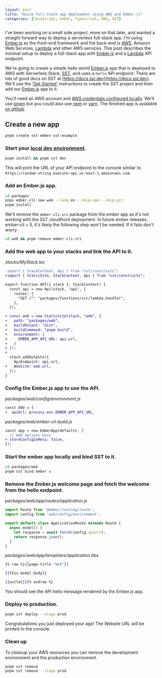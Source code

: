 ```yaml
---
layout: post
title: "Quick full-stack app deployment using AWS and Ember.js"
categories: [JavaScript, Ember, Typescript, AWS, SST]
---
```


I've been working on a small side project, more on that later, and wanted a straight forward way to deploy a serverless full-stack app. I'm using [Ember.js](https://emberjs.com/) as the front-end framework and the back-end is [AWS](https://aws.amazon.com/), Amazon Web Services, [Lambda](https://aws.amazon.com/lambda/) and other AWS services. This post describes the minimal setup to deploy a full-stack app with [Ember.js](https://emberjs.com/) and a [Lambda](https://aws.amazon.com/lambda/) API endpoint.

We're going to create a simple hello world [Ember.js](https://emberjs.com/) app that is deployed to AWS with Serverless Stack, [SST](https://sst.dev/), and uses a `hello` API endpoint. There are lots of good docs on SST at [https://docs.sst.dev](https://docs.sst.dev). We'll use the ['Get Started'](https://docs.sst.dev/start/standalone) instructions to create the SST project and then add our [Ember.js](https://emberjs.com/) app to it.

You'll need an AWS account and [AWS credentials configured locally](https://docs.sst.dev/advanced/iam-credentials#loading-from-a-file). We'll use [pnpm](https://pnpm.io/) but you could also use [npm](https://docs.npmjs.com/cli) or [yarn](https://yarnpkg.com/getting-started). The finished app is available [on github](https://github.com/mrloop/ember-sst-example).

## Create a new app

```sh
pnpm create sst ember-sst-example
```

### Start your [local dev environment](https://docs.sst.dev/live-lambda-development).

```sh
pnpm install && pnpm sst dev
```

This will print the URL of your API endpoint to the console similar to `https://random-string.execute-api.us-east-1.amazonaws.com`.

### Add an Ember.js app.

```sh
cd packages
pnpx ember-cli new web --lang en --skip-npm --skip-git
pnpm install
```

We'll remove the `ember-cli-sri` package from the ember app as it's not working with the SST cloudfront deployment.
In future ember releases, ember-cli > 5, it's likely the following step won't be needed. If it fails don't worry.

```sh
cd web && pnpm remove ember-cli-sri
```

### Add the web app to your stacks and link the API to it.

_stacks/MyStack.tsc_

```diff
-import { StackContext, Api } from "sst/constructs";
+import { StaticSite, StackContext, Api } from "sst/constructs";

export function API({ stack }: StackContext) {
  const api = new Api(stack, "api", {
    routes: {
      "GET /": "packages/functions/src/lambda.handler",
    },
  });

+ const web = new StaticSite(stack, "web", {
+   path: "packages/web",
+   buildOutput: "dist",
+   buildCommand: "pnpm build",
+   environment: {
+     EMBER_APP_API_URL: api.url,
+   }
+ });
+
  stack.addOutputs({
    ApiEndpoint: api.url,
+   Website: web.url,
  });
}
```

### Config the Ember.js app to use the API.

_packages/web/config/environment.js_
```diff
const ENV = {
+  apiUrl: process.env.EMBER_APP_API_URL,
```

_packages/web/ember-cli-build.js_
```diff
const app = new EmberApp(defaults, {
- // Add options here
+ storeConfigInMeta: false,
});
```

### Start the ember app locally and bind SST to it.

```sh
cd packages/web
pnpm sst bind ember s
```

### Remove the Ember.js welcome page and fetch the welcome from the hello endpoint.

_packages/web/app/routes/application.js_
```js
import Route from '@ember/routing/route';
import config from 'web/config/environment';

export default class ApplicationRoute extends Route {
  async model() {
    let response = await fetch(config.apiUrl);
    return response.json();
  }
}
```

_packages/web/app/templates/application.hbs_
```handlebars
{% raw %}{{page-title "Web"}}

{{this.model.body}}

{{outlet}}{% endraw %}
```

You should see the API hello message rendered by the Ember.js app.

### Deploy to production.

```sh
pnpm sst deploy --stage prod
```

Congratulations you just deployed your app! The Website URL will be printed to the console.

### Clean up

To cleanup your AWS resources you can remove the development environment and the production environment.

```sh
pnpm sst remove
pnpm sst remove --stage prod
```
